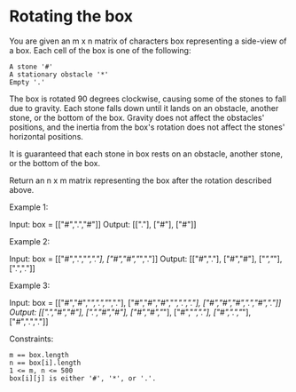 # Rotating the box

You are given an m x n matrix of characters box representing a side-view of a box. Each cell of the box is one of the following:

    A stone '#'
    A stationary obstacle '*'
    Empty '.'

The box is rotated 90 degrees clockwise, causing some of the stones to fall due to gravity. Each stone falls down until it lands on an obstacle, another stone, or the bottom of the box. Gravity does not affect the obstacles' positions, and the inertia from the box's rotation does not affect the stones' horizontal positions.

It is guaranteed that each stone in box rests on an obstacle, another stone, or the bottom of the box.

Return an n x m matrix representing the box after the rotation described above.

 

Example 1:

Input: box = [["#",".","#"]]
Output: [["."],
         ["#"],
         ["#"]]

Example 2:

Input: box = [["#",".","*","."],
              ["#","#","*","."]]
Output: [["#","."],
         ["#","#"],
         ["*","*"],
         [".","."]]

Example 3:

Input: box = [["#","#","*",".","*","."],
              ["#","#","#","*",".","."],
              ["#","#","#",".","#","."]]
Output: [[".","#","#"],
         [".","#","#"],
         ["#","#","*"],
         ["#","*","."],
         ["#",".","*"],
         ["#",".","."]]

 

Constraints:

    m == box.length
    n == box[i].length
    1 <= m, n <= 500
    box[i][j] is either '#', '*', or '.'.
